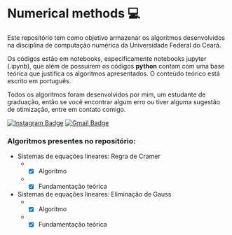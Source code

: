 # Numerical methods :computer: 

Este repositório tem como objetivo armazenar os algoritmos desenvolvidos na disciplina de computação numérica da Universidade Federal do Ceará.

Os códigos estão em notebooks, especificamente notebooks jupyter (.ipynb), que além de possuirem os códigos **python** contam com uma base teórica que justifica os
algoritmos apresentados. O conteúdo teórico está escrito em português.

Todos os algoritmos foram desenvolvidos por mim, um estudante de graduação, então se você encontrar algum erro ou tiver alguma sugestão de otimização, entre em contato
comigo.

[![Instagram Badge](https://img.shields.io/badge/-belipefarros-2980B9?style=flat-square&labelColor=2980B9&logo=Instagram&logoColor=white&link=https://www.instagram.com/belipefarros/)](https://www.instagram.com/belipefarros/)
[![Gmail Badge](https://img.shields.io/badge/-felipebarros.engh@gmail.com-2980B9?style=flat-square&logo=Gmail&logoColor=white&link=mailto:felipebarros.engh@gmail.com)](mailto:felipebarros.engh@gmail.com)

### Algoritmos presentes no repositório:

* Sistemas de equações lineares: Regra de Cramer
  * - [x] Algoritmo
  * - [x] Fundamentação teórica
* Sistemas de equações lineares: Eliminação de Gauss
  * - [x] Algoritmo
  * - [x] Fundamentação teórica
